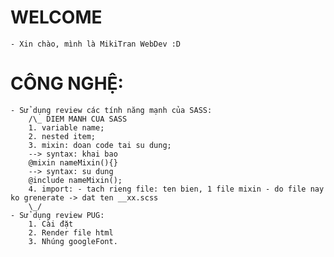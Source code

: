 # WELCOME

    - Xin chào, mình là MikiTran WebDev :D

# CÔNG NGHỆ:

    - Sử dụng review các tính năng mạnh của SASS:
        /\_ DIEM MANH CUA SASS
        1. variable name;
        2. nested item;
        3. mixin: doan code tai su dung;
        --> syntax: khai bao
        @mixin nameMixin(){}
        --> syntax: su dung
        @include nameMixin();
        4. import: - tach rieng file: ten bien, 1 file mixin - do file nay ko grenerate -> dat ten __xx.scss
        \_/
    - Sử dụng review PUG:
        1. Cài đặt
        2. Render file html
        3. Nhúng googleFont.

